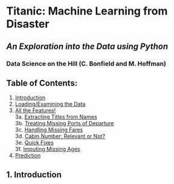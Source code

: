 # Titanic: Machine Learning from Disaster
## *An Exploration into the Data using Python*
### Data Science on the Hill (C. Bonfield and M. Hoffman)


## Table of Contents:
1. [Introduction](#first-bullet) <br/>
2. [Loading/Examining the Data](#second-bullet) <br/>
3. [All the Features!](#third-bullet) <br/>
    3a. [Extracting Titles from Names](#third-first) <br/>
    3b. [Treating Missing Ports of Departure](#third-second) <br/>
    3c. [Handling Missing Fares](#third-third) <br/>
    3d. [Cabin Number: Relevant or Not?](#third-fourth) <br/>
    3e. [Quick Fixes](#third-fifth) <br/>
    3f. [Imputing Missing Ages](#third-sixth) <br/>
4. [Prediction](#fourth-bullet) <br/>

## 1. Introduction <a class="anchor" id="first-bullet"></a>
